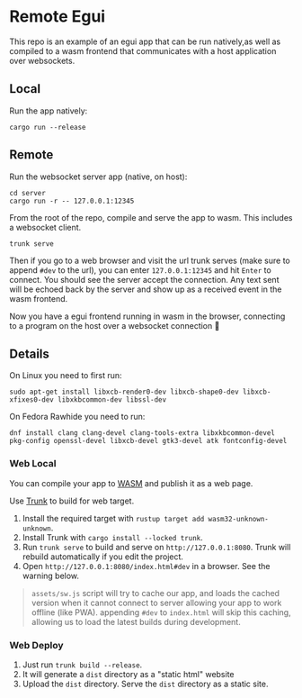 # Remote Egui

This repo is an example of an egui app that can be run natively,as well as compiled to a wasm frontend that communicates with a host application over websockets.

## Local

Run the app natively:

```
cargo run --release
```

## Remote

Run the websocket server app (native, on host):

```
cd server
cargo run -r -- 127.0.0.1:12345
```

From the root of the repo, compile and serve the app to wasm. This includes a websocket client.

```
trunk serve
```

Then if you go to a web browser and visit the url trunk serves (make sure to append `#dev` to the url), you can enter `127.0.0.1:12345` and hit `Enter` to connect. You should see the server accept the connection. Any text sent will be echoed back by the server and show up as a received event in the wasm frontend.

Now you have a egui frontend running in wasm in the browser, connecting to a program on the host over a websocket connection :rocket:

## Details

On Linux you need to first run:

`sudo apt-get install libxcb-render0-dev libxcb-shape0-dev libxcb-xfixes0-dev libxkbcommon-dev libssl-dev`

On Fedora Rawhide you need to run:

`dnf install clang clang-devel clang-tools-extra libxkbcommon-devel pkg-config openssl-devel libxcb-devel gtk3-devel atk fontconfig-devel`

### Web Local

You can compile your app to [WASM](https://en.wikipedia.org/wiki/WebAssembly) and publish it as a web page.

Use [Trunk](https://trunkrs.dev/) to build for web target.
1. Install the required target with `rustup target add wasm32-unknown-unknown`.
2. Install Trunk with `cargo install --locked trunk`.
3. Run `trunk serve` to build and serve on `http://127.0.0.1:8080`. Trunk will rebuild automatically if you edit the project.
4. Open `http://127.0.0.1:8080/index.html#dev` in a browser. See the warning below.

> `assets/sw.js` script will try to cache our app, and loads the cached version when it cannot connect to server allowing your app to work offline (like PWA).
> appending `#dev` to `index.html` will skip this caching, allowing us to load the latest builds during development.

### Web Deploy
1. Just run `trunk build --release`.
2. It will generate a `dist` directory as a "static html" website
3. Upload the `dist` directory. Serve the `dist` directory as a static site.
